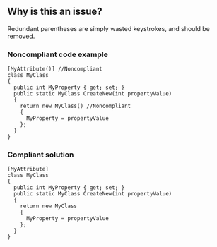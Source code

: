 ## Why is this an issue?
 
Redundant parentheses are simply wasted keystrokes, and should be removed.
 
### Noncompliant code example

    [MyAttribute()] //Noncompliant
    class MyClass
    {
      public int MyProperty { get; set; }
      public static MyClass CreateNew(int propertyValue)
      {
        return new MyClass() //Noncompliant
        {
          MyProperty = propertyValue
        };
      }
    }

### Compliant solution

    [MyAttribute]
    class MyClass
    {
      public int MyProperty { get; set; }
      public static MyClass CreateNew(int propertyValue)
      {
        return new MyClass
        {
          MyProperty = propertyValue
        };
      }
    }